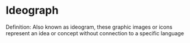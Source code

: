 # Ideograph

Definition: Also known as ideogram, these graphic images or icons represent an idea or concept without connection to a specific language
